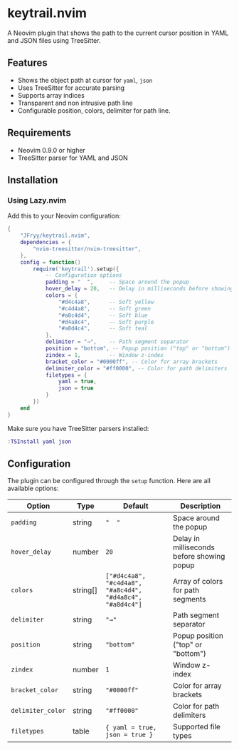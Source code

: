 # keytrail.nvim

A Neovim plugin that shows the path to the current cursor position in YAML and JSON files using TreeSitter.

## Features

- Shows the object path at cursor for `yaml`, `json`
- Uses TreeSitter for accurate parsing
- Supports array indices
- Transparent and non intrusive path line
- Configurable position, colors, delimiter for path line.

## Requirements

- Neovim 0.9.0 or higher
- TreeSitter parser for YAML and JSON

## Installation

### Using Lazy.nvim

Add this to your Neovim configuration:

```lua
{
    "JFryy/keytrail.nvim",
    dependencies = {
        "nvim-treesitter/nvim-treesitter",
    },
    config = function()
        require('keytrail').setup({
            -- Configuration options
            padding = "  ",     -- Space around the popup
            hover_delay = 20,   -- Delay in milliseconds before showing popup
            colors = {
                "#d4c4a8",      -- Soft yellow
                "#c4d4a8",      -- Soft green
                "#a8c4d4",      -- Soft blue
                "#d4a8c4",      -- Soft purple
                "#a8d4c4",      -- Soft teal
            },
            delimiter = "→",    -- Path segment separator
            position = "bottom", -- Popup position ("top" or "bottom")
            zindex = 1,         -- Window z-index
            bracket_color = "#0000ff", -- Color for array brackets
            delimiter_color = "#ff0000", -- Color for path delimiters
            filetypes = {
                yaml = true,
                json = true
            }
        })
    end
}
```

Make sure you have TreeSitter parsers installed:
```lua
:TSInstall yaml json
```

## Configuration

The plugin can be configured through the `setup` function. Here are all available options:

| Option | Type | Default | Description |
|--------|------|---------|-------------|
| `padding` | string | `"  "` | Space around the popup |
| `hover_delay` | number | `20` | Delay in milliseconds before showing popup |
| `colors` | string[] | `["#d4c4a8", "#c4d4a8", "#a8c4d4", "#d4a8c4", "#a8d4c4"]` | Array of colors for path segments |
| `delimiter` | string | `"→"` | Path segment separator |
| `position` | string | `"bottom"` | Popup position ("top" or "bottom") |
| `zindex` | number | `1` | Window z-index |
| `bracket_color` | string | `"#0000ff"` | Color for array brackets |
| `delimiter_color` | string | `"#ff0000"` | Color for path delimiters |
| `filetypes` | table | `{ yaml = true, json = true }` | Supported file types |

